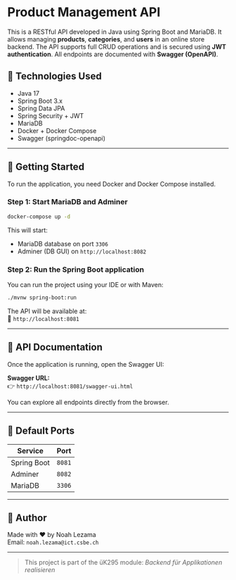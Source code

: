# Product Management API

This is a RESTful API developed in Java using Spring Boot and MariaDB. It allows managing **products**, **categories**, and **users** in an online store backend. The API supports full CRUD operations and is secured using **JWT authentication**. All endpoints are documented with **Swagger (OpenAPI)**.

## 🔧 Technologies Used

- Java 17
- Spring Boot 3.x
- Spring Data JPA
- Spring Security + JWT
- MariaDB
- Docker + Docker Compose
- Swagger (springdoc-openapi)

---

## 🚀 Getting Started

To run the application, you need Docker and Docker Compose installed.

### Step 1: Start MariaDB and Adminer

```bash
docker-compose up -d
```

This will start:

- MariaDB database on port `3306`
- Adminer (DB GUI) on `http://localhost:8082`

### Step 2: Run the Spring Boot application

You can run the project using your IDE or with Maven:

```bash
./mvnw spring-boot:run
```

The API will be available at:  
📍 `http://localhost:8081`

---

## 📘 API Documentation

Once the application is running, open the Swagger UI:

**Swagger URL:**  
👉 `http://localhost:8081/swagger-ui.html`

You can explore all endpoints directly from the browser.

---

## 📝 Default Ports

| Service     | Port   |
| ----------- | ------ |
| Spring Boot | `8081` |
| Adminer     | `8082` |
| MariaDB     | `3306` |

---

## 👤 Author

Made with ❤️ by Noah Lezama  
Email: `noah.lezama@ict.csbe.ch`

---

> This project is part of the üK295 module: _Backend für Applikationen realisieren_

